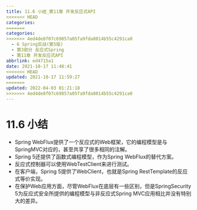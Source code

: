 ```yaml
---
title: 11.6 小结_第11章 开发反应式API
<<<<<<< HEAD
categories:
=======
categories: 
>>>>>>> 4ed4de8f07c69857a05fa9fda8014b55c4291ca0
  - 6 Spring实战(第5版)
  - 第3部分 反应式Spring
  - 第11章 开发反应式API
abbrlink: ed4715a1
date: 2021-10-17 11:48:41
<<<<<<< HEAD
updated: 2021-10-17 11:59:27
=======
updated: 2022-04-03 01:21:18
>>>>>>> 4ed4de8f07c69857a05fa9fda8014b55c4291ca0
---
```

# 11.6 小结
- Spring WebFlux提供了一个反应式的Web框架，它的编程模型是与SpringMVC对应的，甚至共享了很多相同的注解。
- Spring 5还提供了函数式编程模型，作为Spring WebFlux的替代方案。
- 反应式控制器可以使用WebTestClient来进行测试。
- 在客户端，Spring 5提供了WebClient，也就是Spring RestTemplate的反应式等价实现。
- 在保护Web应用方面，尽管WebFlux在底层有一些区别，但是SpringSecurity 5为反应式安全所提供的编程模型与非反应式Spring MVC应用相比并没有特别大的差异。
